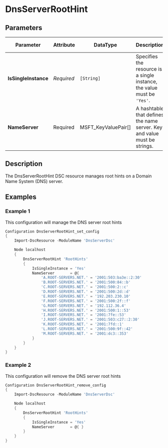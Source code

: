 # DnsServerRootHint

## Parameters

| Parameter            | Attribute  | DataType            | Description                                                              | Allowed Values |
| -------------------- | ---------- | ------------------- | ------------------------------------------------------------------------ | -------------- |
| **IsSingleInstance** | *Required* | `[String]`          | Specifies the resource is a single instance, the value must be `'Yes'`.  | `Yes`          |
| **NameServer**       | Required   | MSFT_KeyValuePair[] | A hashtable that defines the name server. Key and value must be strings. |                |

## Description

The DnsServerRootHint DSC resource manages root hints on a Domain Name System (DNS) server.

## Examples

### Example 1

This configuration will manage the DNS server root hints

```powershell
Configuration DnsServerRootHint_set_config
{
    Import-DscResource -ModuleName 'DnsServerDsc'

    Node localhost
    {
        DnsServerRootHint 'RootHints'
        {
            IsSingleInstance = 'Yes'
            NameServer       = @{
                'A.ROOT-SERVERS.NET.' = '2001:503:ba3e::2:30'
                'B.ROOT-SERVERS.NET.' = '2001:500:84::b'
                'C.ROOT-SERVERS.NET.' = '2001:500:2::c'
                'D.ROOT-SERVERS.NET.' = '2001:500:2d::d'
                'E.ROOT-SERVERS.NET.' = '192.203.230.10'
                'F.ROOT-SERVERS.NET.' = '2001:500:2f::f'
                'G.ROOT-SERVERS.NET.' = '192.112.36.4'
                'H.ROOT-SERVERS.NET.' = '2001:500:1::53'
                'I.ROOT-SERVERS.NET.' = '2001:7fe::53'
                'J.ROOT-SERVERS.NET.' = '2001:503:c27::2:30'
                'K.ROOT-SERVERS.NET.' = '2001:7fd::1'
                'L.ROOT-SERVERS.NET.' = '2001:500:9f::42'
                'M.ROOT-SERVERS.NET.' = '2001:dc3::353'
            }
        }
    }
}
```

### Example 2

This configuration will remove the DNS server root hints

```powershell
Configuration DnsServerRootHint_remove_config
{
    Import-DscResource -ModuleName 'DnsServerDsc'

    Node localhost
    {
        DnsServerRootHint 'RootHints'
        {
            IsSingleInstance = 'Yes'
            NameServer       = @{ }
        }
    }
}
```

